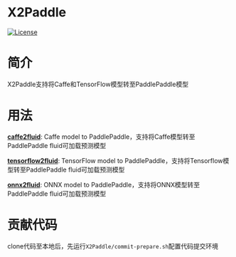 # X2Paddle
[![License](https://img.shields.io/badge/license-Apache%202-blue.svg)](LICENSE)

# 简介

X2Paddle支持将Caffe和TensorFlow模型转至PaddlePaddle模型

# 用法
**[caffe2fluid](caffe2fluid)**: Caffe model to PaddlePaddle，支持将Caffe模型转至PaddlePaddle fluid可加载预测模型


**[tensorflow2fluid](tensorflow2fluid)**: TensorFlow model to PaddlePaddle，支持将Tensorflow模型转至PaddlePaddle fluid可加载预测模型

**[onnx2fluid](onnx2fluid)**: ONNX model to PaddlePaddle，支持将ONNX模型转至PaddlePaddle fluid可加载预测模型

# 贡献代码
clone代码至本地后，先运行`X2Paddle/commit-prepare.sh`配置代码提交环境
